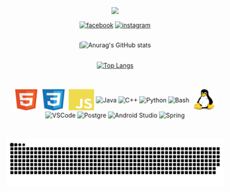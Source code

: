 
<div align="center">
<a href="https://github.com/DenverCoder1/readme-typing-svg"><img src="https://readme-typing-svg.herokuapp.com?font=Time+New+Roman&color=cyan&size=25&center=true&vCenter=true&width=600&height=100&lines=Hello,+Welcome+to+my+Github+&hearts;++;Are+you+alright?;I'm+Ronald+Andrade!;Always+learning!"></a> 
</div>


<div align="center">
  
[![facebook](https://img.shields.io/badge/Facebook-1877F2?style=for-the-badge&logo=facebook&logoColor=white)](https://www.facebook.com/ronald.andrade.98478/)
[![instagram](https://img.shields.io/badge/Instagram-E4405F?style=for-the-badge&logo=instagram&logoColor=white)](https://www.instagram.com/ronald_andrade2510/)
  ##
</div>



<div align="center">
  
[![Anurag's GitHub stats](https://github-readme-stats.vercel.app/api?username=ronald1404&hide=contribs,prs&show_icons=true&theme=merko)<br>
  ##
[![Top Langs](https://github-readme-stats.vercel.app/api/top-langs/?username=ronald1404&layout=compact&theme=merko)](https://github.com/ronald1404/github-readme-stats)
</div>

##


<div align="center" valign="top"><br>
  <img align="center" alt="HTML" height="50" width="60" src="https://raw.githubusercontent.com/devicons/devicon/master/icons/html5/html5-original.svg">
  <img align="center" alt="CSS" height="50" width="60" src="https://raw.githubusercontent.com/devicons/devicon/master/icons/css3/css3-original.svg">
  <img align="center" alt="Js" height="50" width="60" src="https://raw.githubusercontent.com/devicons/devicon/master/icons/javascript/javascript-plain.svg">
  <img align="center" alt="Java" height="50" width="60" src="https://cdn.jsdelivr.net/gh/devicons/devicon/icons/java/java-original.svg" />
  <img align="center" alt="C++" height="50" width="60" src="https://cdn.jsdelivr.net/gh/devicons/devicon/icons/cplusplus/cplusplus-original.svg" />
  <img align="center" alt="Python" height="50" width="60" src="https://cdn.jsdelivr.net/gh/devicons/devicon/icons/python/python-original.svg" />  
  <img align="center" alt="Bash" height="50" width="60" src="https://cdn.jsdelivr.net/gh/devicons/devicon/icons/bash/bash-original.svg" />
  <img align="center" alt="linux" height="50" width="60" src="https://raw.githubusercontent.com/devicons/devicon/master/icons/linux/linux-original.svg">
  <img align="center" alt="VSCode" height="50" width="60" src="https://cdn.jsdelivr.net/gh/devicons/devicon/icons/vscode/vscode-original-wordmark.svg" />
  <img align="center" alt="Postgre" height="50" width="60" src="https://cdn.jsdelivr.net/gh/devicons/devicon/icons/mysql/mysql-plain-wordmark.svg" />
  <img align="center" alt="Android Studio" height="50" width="60" src="https://cdn.jsdelivr.net/gh/devicons/devicon/icons/androidstudio/androidstudio-original.svg" />
  <img align="center" alt="Spring" height="50" width="60" src="https://cdn.jsdelivr.net/gh/devicons/devicon/icons/spring/spring-original-wordmark.svg" />          
</div><br>

##


<div align="center">
  
  ![snake gif](https://github.com/ronald1404/ronald1404/blob/output/github-contribution-grid-snake.svg)
  
</div>
<!--https://mega.nz/file/IBJ1WQ6K#ecvMioeLLORpnRlJk4BAG317gIA_La6Qm0C1LOYNXi4-->

<!--bandit09 - EN632PlfYiZbn3PhVK3XOGSlNInNE00t -->
<!--bandit10 - G7w8LIi6J3kTb8A7j9LgrywtEUlyyp6s -->
<!--bandit11 - 6zPeziLdR2RKNdNYFNb6nVCKzphlXHBM -->
<!--bandit12 - JVNBBFSmZwKKOP0XbFXOoW8chDz5yVRv -->
<!--bandit13 - wbWdlBxEir4CaE8LaPhauuOo6pwRmrDw -->

